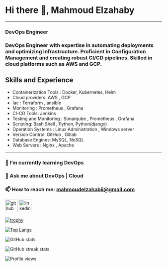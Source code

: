 # Hi there 👋, Mahmoud Elzahaby 
-------------------------------------
### DevOps Engineer
### DevOps Engineer with expertise in automating deployments and optimizing infrastructure. Proficient in Configuration Management and creating robust CI/CD pipelines. Skilled in cloud platforms such as AWS and GCP.

## Skills and Experience 
- Containerization Tools : Docker, Kubernetes, Helm                       
- Cloud providers: AWS , GCP
- Iac : Terraform , ansible                                               
- Monitoring : Prometheus , Grafana
- CI-CD Tools: Jenkins                                                    
- Testing and Monitoring : Sonarqube , Prometheus , Grafana
- Scripting: Bash Shell , Python, Python(django)                          
- Operation Systems : Linux Administration , Windows server
- Version Control: GitHub , Gitlab                                       
- Database Engines: MySQL, NoSQL
- Web Servers : Nginx , Apache

-------------------------------------

### 🌱 I’m currently learning DevOps 
### 💬 Ask me about DevOps | Cloud 
### 📫 How to reach me: mahmoudelzahabii@gmail.com 


[<img src='https://cdn.jsdelivr.net/npm/simple-icons@3.0.1/icons/github.svg' alt='github' height='40'>](https://github.com/mahmoudelzahaby)  [<img src='https://cdn.jsdelivr.net/npm/simple-icons@3.0.1/icons/linkedin.svg' alt='linkedin' height='40'>](https://www.linkedin.com/in/mahmoudelzahaby/)  

[![trophy](https://github-profile-trophy.vercel.app/?username=mahmoudelzahaby)](https://github.com/ryo-ma/github-profile-trophy)

[![Top Langs](https://github-readme-stats.vercel.app/api/top-langs/?username=mahmoudelzahaby)](https://github.com/anuraghazra/github-readme-stats)

![GitHub stats](https://github-readme-stats.vercel.app/api?username=mahmoudelzahaby&show_icons=true)  

![GitHub streak stats](https://streak-stats.demolab.com/?user=mahmoudelzahaby)  

![Profile views](https://gpvc.arturio.dev/mahmoudelzahaby)  
